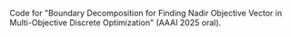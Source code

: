 Code for "Boundary Decomposition for Finding Nadir Objective Vector in Multi-Objective Discrete Optimization" (AAAI 2025 oral).